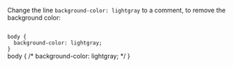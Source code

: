 Change the line `background-color: lightgray` to a comment, to remove the background color:

<Editor lang="css" type="exercise">
<code>
body {
  background-color: lightgray;
}
</code>

<solution>
body {
  /* background-color: lightgray; */
}
</solution>
</Editor>
